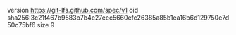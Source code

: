 version https://git-lfs.github.com/spec/v1
oid sha256:3c21f467b9583b7b4e27eec5660efc26385a85b1ea16b6d129750e7d50c75bf6
size 9
